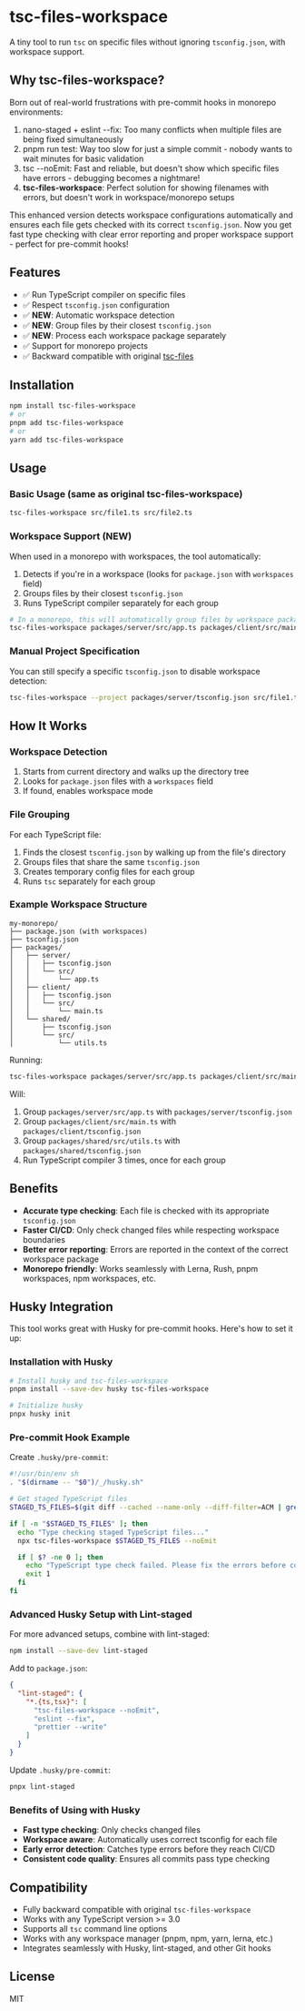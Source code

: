 # tsc-files-workspace

A tiny tool to run `tsc` on specific files without ignoring `tsconfig.json`, with workspace support.

## Why tsc-files-workspace?

Born out of real-world frustrations with pre-commit hooks in monorepo environments:

1. nano-staged + eslint --fix: Too many conflicts when multiple files are being fixed simultaneously
2. pnpm run test: Way too slow for just a simple commit - nobody wants to wait minutes for basic validation
3. tsc --noEmit: Fast and reliable, but doesn't show which specific files have errors - debugging becomes a nightmare!
4. **tsc-files-workspace**: Perfect solution for showing filenames with errors, but doesn't work in workspace/monorepo setups

This enhanced version detects workspace configurations automatically and ensures each file gets checked with its correct `tsconfig.json`. Now you get fast type checking with clear error reporting and proper workspace support - perfect for pre-commit hooks!

## Features

- ✅ Run TypeScript compiler on specific files
- ✅ Respect `tsconfig.json` configuration
- ✅ **NEW**: Automatic workspace detection
- ✅ **NEW**: Group files by their closest `tsconfig.json`
- ✅ **NEW**: Process each workspace package separately
- ✅ Support for monorepo projects
- ✅ Backward compatible with original [tsc-files](https://www.npmjs.com/package/tsc-files)

## Installation

```bash
npm install tsc-files-workspace
# or
pnpm add tsc-files-workspace
# or
yarn add tsc-files-workspace
```

## Usage

### Basic Usage (same as original tsc-files-workspace)

```bash
tsc-files-workspace src/file1.ts src/file2.ts
```

### Workspace Support (NEW)

When used in a monorepo with workspaces, the tool automatically:

1. Detects if you're in a workspace (looks for `package.json` with `workspaces` field)
2. Groups files by their closest `tsconfig.json`
3. Runs TypeScript compiler separately for each group

```bash
# In a monorepo, this will automatically group files by workspace packages
tsc-files-workspace packages/server/src/app.ts packages/client/src/main.ts packages/shared/src/utils.ts
```

### Manual Project Specification

You can still specify a specific `tsconfig.json` to disable workspace detection:

```bash
tsc-files-workspace --project packages/server/tsconfig.json src/file1.ts src/file2.ts
```

## How It Works

### Workspace Detection

1. Starts from current directory and walks up the directory tree
2. Looks for `package.json` files with a `workspaces` field
3. If found, enables workspace mode

### File Grouping

For each TypeScript file:

1. Finds the closest `tsconfig.json` by walking up from the file's directory
2. Groups files that share the same `tsconfig.json`
3. Creates temporary config files for each group
4. Runs `tsc` separately for each group

### Example Workspace Structure

```
my-monorepo/
├── package.json (with workspaces)
├── tsconfig.json
├── packages/
│   ├── server/
│   │   ├── tsconfig.json
│   │   └── src/
│   │       └── app.ts
│   ├── client/
│   │   ├── tsconfig.json
│   │   └── src/
│   │       └── main.ts
│   └── shared/
│       ├── tsconfig.json
│       └── src/
│           └── utils.ts
```

Running:

```bash
tsc-files-workspace packages/server/src/app.ts packages/client/src/main.ts packages/shared/src/utils.ts
```

Will:

1. Group `packages/server/src/app.ts` with `packages/server/tsconfig.json`
2. Group `packages/client/src/main.ts` with `packages/client/tsconfig.json`
3. Group `packages/shared/src/utils.ts` with `packages/shared/tsconfig.json`
4. Run TypeScript compiler 3 times, once for each group

## Benefits

- **Accurate type checking**: Each file is checked with its appropriate `tsconfig.json`
- **Faster CI/CD**: Only check changed files while respecting workspace boundaries
- **Better error reporting**: Errors are reported in the context of the correct workspace package
- **Monorepo friendly**: Works seamlessly with Lerna, Rush, pnpm workspaces, npm workspaces, etc.

## Husky Integration

This tool works great with Husky for pre-commit hooks. Here's how to set it up:

### Installation with Husky

```bash
# Install husky and tsc-files-workspace
pnpm install --save-dev husky tsc-files-workspace

# Initialize husky
pnpx husky init
```

### Pre-commit Hook Example

Create `.husky/pre-commit`:

```bash
#!/usr/bin/env sh
. "$(dirname -- "$0")/_/husky.sh"

# Get staged TypeScript files
STAGED_TS_FILES=$(git diff --cached --name-only --diff-filter=ACM | grep -E '\.(ts|tsx)$')

if [ -n "$STAGED_TS_FILES" ]; then
  echo "Type checking staged TypeScript files..."
  npx tsc-files-workspace $STAGED_TS_FILES --noEmit

  if [ $? -ne 0 ]; then
    echo "TypeScript type check failed. Please fix the errors before committing."
    exit 1
  fi
fi
```

### Advanced Husky Setup with Lint-staged

For more advanced setups, combine with lint-staged:

```bash
npm install --save-dev lint-staged
```

Add to `package.json`:

```json
{
  "lint-staged": {
    "*.{ts,tsx}": [
      "tsc-files-workspace --noEmit",
      "eslint --fix",
      "prettier --write"
    ]
  }
}
```

Update `.husky/pre-commit`:

```bash
pnpx lint-staged
```

### Benefits of Using with Husky

- **Fast type checking**: Only checks changed files
- **Workspace aware**: Automatically uses correct tsconfig for each file
- **Early error detection**: Catches type errors before they reach CI/CD
- **Consistent code quality**: Ensures all commits pass type checking

## Compatibility

- Fully backward compatible with original `tsc-files-workspace`
- Works with any TypeScript version >= 3.0
- Supports all `tsc` command line options
- Works with any workspace manager (pnpm, npm, yarn, lerna, etc.)
- Integrates seamlessly with Husky, lint-staged, and other Git hooks

## License

MIT

